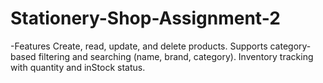 # Stationery-Shop-Assignment-2
-Features
Create, read, update, and delete products.
Supports category-based filtering and searching (name, brand, category).
Inventory tracking with quantity and inStock status.